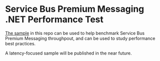 # Service Bus Premium Messaging .NET Performance Test

[The sample](./ThroughputTest) in this repo can be used to help benchmark Service Bus Premium Messaging throughpout, 
and can be used to study performance best practices. 

A latency-focused sample will be published in the near future.


